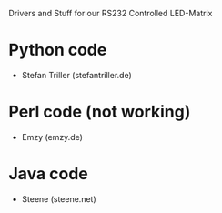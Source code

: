 Drivers and Stuff for our RS232 Controlled LED-Matrix 

# Python code
 - Stefan Triller (stefantriller.de)

# Perl code (not working)
 - Emzy (emzy.de)

# Java code
 - Steene (steene.net)
